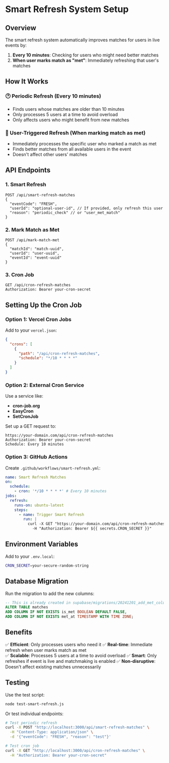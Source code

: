 # Smart Refresh System Setup

## Overview

The smart refresh system automatically improves matches for users in live events by:

1. **Every 10 minutes**: Checking for users who might need better matches
2. **When user marks match as "met"**: Immediately refreshing that user's matches

## How It Works

### 🕐 Periodic Refresh (Every 10 minutes)
- Finds users whose matches are older than 10 minutes
- Only processes 5 users at a time to avoid overload
- Only affects users who might benefit from new matches

### 🎯 User-Triggered Refresh (When marking match as met)
- Immediately processes the specific user who marked a match as met
- Finds better matches from all available users in the event
- Doesn't affect other users' matches

## API Endpoints

### 1. Smart Refresh
```
POST /api/smart-refresh-matches
{
  "eventCode": "FRESH",
  "userId": "optional-user-id", // If provided, only refresh this user
  "reason": "periodic_check" // or "user_met_match"
}
```

### 2. Mark Match as Met
```
POST /api/mark-match-met
{
  "matchId": "match-uuid",
  "userId": "user-uuid", 
  "eventId": "event-uuid"
}
```

### 3. Cron Job
```
GET /api/cron-refresh-matches
Authorization: Bearer your-cron-secret
```

## Setting Up the Cron Job

### Option 1: Vercel Cron Jobs
Add to your `vercel.json`:
```json
{
  "crons": [
    {
      "path": "/api/cron-refresh-matches",
      "schedule": "*/10 * * * *"
    }
  ]
}
```

### Option 2: External Cron Service
Use a service like:
- **cron-job.org**
- **EasyCron**
- **SetCronJob**

Set up a GET request to:
```
https://your-domain.com/api/cron-refresh-matches
Authorization: Bearer your-cron-secret
Schedule: Every 10 minutes
```

### Option 3: GitHub Actions
Create `.github/workflows/smart-refresh.yml`:
```yaml
name: Smart Refresh Matches
on:
  schedule:
    - cron: '*/10 * * * *' # Every 10 minutes
jobs:
  refresh:
    runs-on: ubuntu-latest
    steps:
      - name: Trigger Smart Refresh
        run: |
          curl -X GET "https://your-domain.com/api/cron-refresh-matches" \
            -H "Authorization: Bearer ${{ secrets.CRON_SECRET }}"
```

## Environment Variables

Add to your `.env.local`:
```bash
CRON_SECRET=your-secure-random-string
```

## Database Migration

Run the migration to add the new columns:
```sql
-- This is already created in supabase/migrations/20241201_add_met_columns_to_matches.sql
ALTER TABLE matches 
ADD COLUMN IF NOT EXISTS is_met BOOLEAN DEFAULT FALSE,
ADD COLUMN IF NOT EXISTS met_at TIMESTAMP WITH TIME ZONE;
```

## Benefits

✅ **Efficient**: Only processes users who need it
✅ **Real-time**: Immediate refresh when user marks match as met  
✅ **Scalable**: Processes 5 users at a time to avoid overload
✅ **Smart**: Only refreshes if event is live and matchmaking is enabled
✅ **Non-disruptive**: Doesn't affect existing matches unnecessarily

## Testing

Use the test script:
```bash
node test-smart-refresh.js
```

Or test individual endpoints:
```bash
# Test periodic refresh
curl -X POST "http://localhost:3000/api/smart-refresh-matches" \
  -H "Content-Type: application/json" \
  -d '{"eventCode": "FRESH", "reason": "test"}'

# Test cron job
curl -X GET "http://localhost:3000/api/cron-refresh-matches" \
  -H "Authorization: Bearer your-cron-secret"
```

